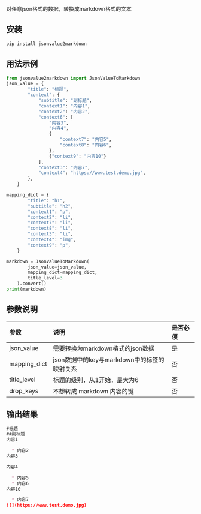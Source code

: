 对任意json格式的数据，转换成markdown格式的文本
## 安装

```bash
pip install jsonvalue2markdown
```

## 用法示例

```python
from jsonvalue2markdown import JsonValueToMarkdown
json_value = {
        "title": "标题",
        "context": {
            "subtitle": "副标题",
            "context1": "内容1",
            "context2": "内容2",
            "context6": [
                "内容3",
                "内容4",
                {
                    "context7": "内容5",
                    "context8": "内容6",
                },
                {"context9": "内容10"}
            ],
            "context3": "内容7",
            "context4": "https://www.test.demo.jpg",
        },
    }

mapping_dict = {
        "title": "h1",
        "subtitle": "h2",
        "context1": "p",
        "context2": "li",
        "context7": "li",
        "context8": "li",
        "context3": "li",
        "context4": "img",
        "context9": "p",
    }

markdown = JsonValueToMarkdown(
        json_value=json_value,
        mapping_dict=mapping_dict,
        title_level=3
    ).convert()
print(markdown)
```

## 参数说明
| 参数           | 说明                            |是否必须|
|:-------------|:------------------------------|:----|
| json_value   | 需要转换为markdown格式的json数据        |是    |
| mapping_dict | json数据中的key与markdown中的标签的映射关系 |否    |
| title_level  | 标题的级别，从1开始，最大为6               |否    |
| drop_keys    | 不想转成 markdown 内容的键                |否    |

## 输出结果
```markdown
#标题
##副标题
内容1

  * 内容2
内容3

内容4

  * 内容5
  * 内容6
内容10

  * 内容7
![](https://www.test.demo.jpg)
```
